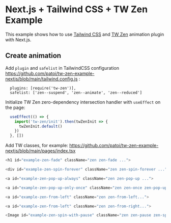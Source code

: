 # Next.js + Tailwind CSS + TW Zen Example

This example shows how to use [Tailwind CSS](https://tailwindcss.com/) and [TW Zen](https://github.com/patoi/tw-zen) animation plugin with Next.js.

## Create animation

Add `plugin` and `safelist` in TailwindCSS configuration https://github.com/patoi/tw-zen-example-nextjs/blob/main/tailwind.config.js :

```text
  plugins: [require('tw-zen')],
  safelist: ['zen--suspend', 'zen--animate', 'zen--reduced']
```

Initialize TW Zen zero-dependency intersection handler with `useEffect` on the page:

```javascript
  useEffect(() => {
    import('tw-zen/init').then(twZenInit => {
      twZenInit.default()
    })
  }, [])
```

Add TW classes, for example: https://github.com/patoi/tw-zen-example-nextjs/blob/main/pages/index.tsx

```javascript
<h1 id="example-zen-fade" className="zen zen-fade ...">

<div id="example-zen-spin-forever" className="zen zen-spin-forever ...">🌟</div>

<a id="example-zen-pop-up-always" className="zen zen-pop-up ...">

<a id="example-zen-pop-up-only-once" className="zen zen-once zen-pop-up ...">

<a id="example-zen-from-left" className="zen zen-from-left...">

<a id="example-zen-from-left" className="zen zen-from-right...">

<Image id="example-zen-spin-with-pause" className="zen zen-pause zen-spin-forever" ...>
```


